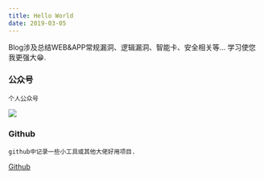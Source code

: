 ```yaml
---
title: Hello World
date: 2019-03-05
---
```

Blog涉及总结WEB&APP常规漏洞、逻辑漏洞、智能卡、安全相关等...
学习使您我更强大😁.

### 公众号

```
个人公众号
```

![](/images/mp-wechat.jpg)

### Github
```
github中记录一些小工具或其他大佬好用项目.
```
[Github](https://github.com/si1ent-le)



